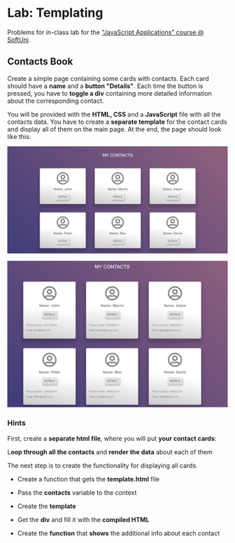 Lab: Templating
===============

Problems for in-class lab for the ["JavaScript Applications" course \@
SoftUni](https://softuni.bg/courses/js-apps).

Contacts Book
-------------

Create a simple page containing some cards with contacts. Each card should have
a **name** and a **button "Details"**. Each time the button is pressed, you have
to **toggle a div** containing more detailed information about the corresponding
contact.

You will be provided with the **HTML, CSS** and a **JavaScript** file with all
the contacts data. You have to create a **separate template** for the contact
cards and display all of them on the main page. At the end, the page should look
like this:

![](media/13036be9f0d8f30bfbf27e34449651b2.png)

![](media/3595e94f5dc9d0d84b4af481f284c998.png)

### Hints

First, create a **separate html file**, where you will put **your contact
cards**:

L**oop through all the contacts** and **render the data** about each of them

The next step is to create the functionality for displaying all cards.

-   Create a function that gets the **template.html** file

-   Pass the **contacts** variable to the context

-   Create the **template**

-   Get the **div** and fill it with the **compiled HTML**

-   Create the **function** that **shows** the additional info about each
    contact
